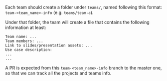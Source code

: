 Each team should create a folder under `teams/`, named following this format: `team-<team_name>-info` (e.g. `teams/team-a`).

Under that folder, the team will create a file that contains the following information at least:  


```
Team name: ...
Team members: ...
Link to slides/presentation assets: ...
Use case description:
...
...
``` 

A PR is expected from this `team-<team_name>-info` branch to the master one, so that we can track all the projects and teams info.
